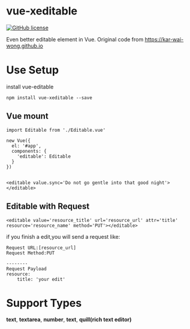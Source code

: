 # vue-xeditable
[![GitHub license](https://img.shields.io/badge/license-MIT-blue.svg?style=flat-square)](https://raw.githubusercontent.com/onekiloparsec/vue-xeditable/master/LICENSE)


Even better editable element in Vue. Original code from https://kar-wai-wong.github.io

# Use Setup

install vue-editable
```
npm install vue-xeditable --save
```

## Vue mount
```
import Editable from './Editable.vue'

new Vue({
  el: '#app',
  components: {
    'editable': Editable
  }
})


<editable value.sync='Do not go gentle into that good night'></editable>

```

## Editable with Request
```
<editable value='resource_title' url='resource_url' attr='title' resource='resource_name' method='PUT'></editable>
```
if you finish a edit,you will send a request like:
```
Request URL:[resource_url]
Request Method:PUT

--------
Request Payload
resource:
    title: 'your edit'

```

# Support Types
**text**, **textarea**, **number**, **text**, **quill(rich text editor)**
